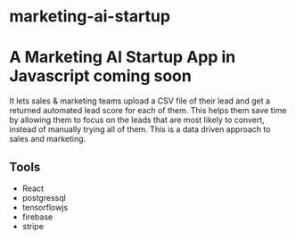 # marketing-ai-startup

# A Marketing AI Startup App in Javascript coming soon

It lets sales & marketing teams upload a CSV file of their lead and get a returned automated lead score for each of them. This helps them save time by allowing them to focus on the leads that are most likely to convert, instead of manually trying all of them. This is a data driven approach to sales and marketing.

## Tools

- React
- postgressql
- tensorflowjs
- firebase
- stripe
